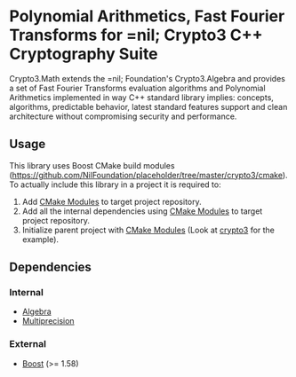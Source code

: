 # Polynomial Arithmetics, Fast Fourier Transforms for =nil; Crypto3 C++ Cryptography Suite 

Crypto3.Math extends the =nil; Foundation's Crypto3.Algebra and provides a set of Fast Fourier Transforms evaluation algorithms and Polynomial Arithmetics implemented in way C++ standard library implies: concepts, algorithms, predictable behavior, latest standard features support and clean architecture without compromising security and performance.

## Usage

This library uses Boost CMake build modules (https://github.com/NilFoundation/placeholder/tree/master/crypto3/cmake).
To actually include this library in a project it is required to:

1. Add [CMake Modules](https://github.com/NilFoundation/placeholder/tree/master/crypto3/cmake) to target project repository.
2. Add all the internal dependencies using [CMake Modules](https://github.com/NilFoundation/placeholder/tree/master/crypto3/cmake) to target project repository.
3. Initialize parent project with [CMake Modules](https://github.com/NilFoundation/placeholder/tree/master/crypto3/cmake) (Look at [crypto3](https://github.com/NilFoundation/placeholder/tree/master/crypto3) for the example).

## Dependencies

### Internal

* [Algebra](https://github.com/NilFoundation/placeholder/tree/master/crypto3/libs/algebra)
* [Multiprecision](https://github.com/NilFoundation/placeholder/tree/master/crypto3/libs/multiprecision)

### External

* [Boost](https://boost.org) (>= 1.58)
